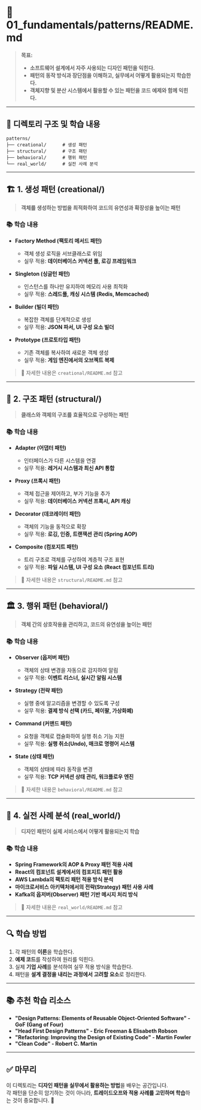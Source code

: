 # 📂 **01_fundamentals/patterns/README.md**  
> **목표:**  
> - **소프트웨어 설계에서 자주 사용되는 디자인 패턴을 익힌다.**  
> - **패턴의 동작 방식과 장단점을 이해하고, 실무에서 어떻게 활용되는지 학습한다.**  
> - **객체지향 및 분산 시스템에서 활용할 수 있는 패턴을 코드 예제와 함께 익힌다.**  

---

## 📌 **디렉토리 구조 및 학습 내용**  
```
patterns/
├── creational/      # 생성 패턴
├── structural/      # 구조 패턴
├── behavioral/      # 행위 패턴
└── real_world/      # 실전 사례 분석
```

---

## 🏗️ **1. 생성 패턴 (creational/)**  
> **객체를 생성하는 방법을 최적화하여 코드의 유연성과 확장성을 높이는 패턴**  

### 📚 학습 내용  
- **Factory Method (팩토리 메서드 패턴)**  
  - 객체 생성 로직을 서브클래스로 위임  
  - 실무 적용: **데이터베이스 커넥션 풀, 로깅 프레임워크**  

- **Singleton (싱글턴 패턴)**  
  - 인스턴스를 하나만 유지하여 메모리 사용 최적화  
  - 실무 적용: **스레드풀, 캐싱 시스템 (Redis, Memcached)**  

- **Builder (빌더 패턴)**  
  - 복잡한 객체를 단계적으로 생성  
  - 실무 적용: **JSON 파서, UI 구성 요소 빌더**  

- **Prototype (프로토타입 패턴)**  
  - 기존 객체를 복사하여 새로운 객체 생성  
  - 실무 적용: **게임 엔진에서의 오브젝트 복제**  

> 📍 자세한 내용은 `creational/README.md` 참고  

---

## 🎨 **2. 구조 패턴 (structural/)**  
> **클래스와 객체의 구조를 효율적으로 구성하는 패턴**  

### 📚 학습 내용  
- **Adapter (어댑터 패턴)**  
  - 인터페이스가 다른 시스템을 연결  
  - 실무 적용: **레거시 시스템과 최신 API 통합**  

- **Proxy (프록시 패턴)**  
  - 객체 접근을 제어하고, 부가 기능을 추가  
  - 실무 적용: **데이터베이스 커넥션 프록시, API 캐싱**  

- **Decorator (데코레이터 패턴)**  
  - 객체의 기능을 동적으로 확장  
  - 실무 적용: **로깅, 인증, 트랜잭션 관리 (Spring AOP)**  

- **Composite (컴포지트 패턴)**  
  - 트리 구조로 객체를 구성하여 계층적 구조 표현  
  - 실무 적용: **파일 시스템, UI 구성 요소 (React 컴포넌트 트리)**  

> 📍 자세한 내용은 `structural/README.md` 참고  

---

## 🏛️ **3. 행위 패턴 (behavioral/)**  
> **객체 간의 상호작용을 관리하고, 코드의 유연성을 높이는 패턴**  

### 📚 학습 내용  
- **Observer (옵저버 패턴)**  
  - 객체의 상태 변경을 자동으로 감지하여 알림  
  - 실무 적용: **이벤트 리스너, 실시간 알림 시스템**  

- **Strategy (전략 패턴)**  
  - 실행 중에 알고리즘을 변경할 수 있도록 구성  
  - 실무 적용: **결제 방식 선택 (카드, 페이팔, 가상화폐)**  

- **Command (커맨드 패턴)**  
  - 요청을 객체로 캡슐화하여 실행 취소 기능 지원  
  - 실무 적용: **실행 취소(Undo), 매크로 명령어 시스템**  

- **State (상태 패턴)**  
  - 객체의 상태에 따라 동작을 변경  
  - 실무 적용: **TCP 커넥션 상태 관리, 워크플로우 엔진**  

> 📍 자세한 내용은 `behavioral/README.md` 참고  

---

## 🚀 **4. 실전 사례 분석 (real_world/)**  
> **디자인 패턴이 실제 서비스에서 어떻게 활용되는지 학습**  

### 📚 학습 내용  
- **Spring Framework의 AOP & Proxy 패턴 적용 사례**  
- **React의 컴포넌트 설계에서의 컴포지트 패턴 활용**  
- **AWS Lambda의 팩토리 패턴 적용 방식 분석**  
- **마이크로서비스 아키텍처에서의 전략(Strategy) 패턴 사용 사례**  
- **Kafka의 옵저버(Observer) 패턴 기반 메시지 처리 방식**  

> 📍 자세한 내용은 `real_world/README.md` 참고  

---

## 🔍 **학습 방법**  
1. 각 패턴의 **이론**을 학습한다.  
2. **예제 코드**를 작성하여 원리를 익힌다.  
3. 실제 **기업 사례**를 분석하여 실무 적용 방식을 학습한다.  
4. 패턴을 **설계 결정을 내리는 과정에서 고려할 요소**로 정리한다.  

---

## 📚 **추천 학습 리소스**  
- **"Design Patterns: Elements of Reusable Object-Oriented Software" - GoF (Gang of Four)**  
- **"Head First Design Patterns" - Eric Freeman & Elisabeth Robson**  
- **"Refactoring: Improving the Design of Existing Code" - Martin Fowler**  
- **"Clean Code" - Robert C. Martin**  

---

## ✅ **마무리**  
이 디렉토리는 **디자인 패턴을 실무에서 활용하는 방법**을 배우는 공간입니다.  
각 패턴을 단순히 암기하는 것이 아니라, **트레이드오프와 적용 사례를 고민하며 학습**하는 것이 중요합니다. 🚀